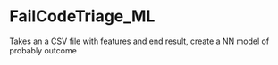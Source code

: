 # FailCodeTriage_ML
Takes an a CSV file with features and end result, create a NN model of probably outcome
